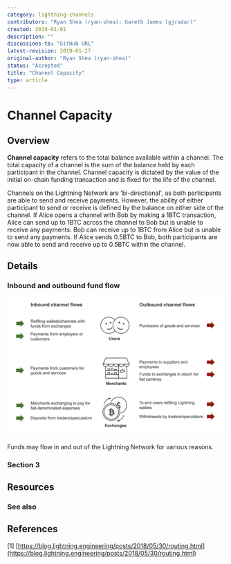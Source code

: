 ```yaml
---
category: lightning-channels
contributors: "Ryan Shea (ryan-shea); Gareth James (gjradar)"
created: 2019-01-01
description: ""
discussions-to: "GitHub URL"
latest-revision: 2019-01-27
original-author: "Ryan Shea (ryan-shea)"
status: "Accepted"
title: "Channel Capacity"
type: article
---
```


# Channel Capacity

## Overview

**Channel capacity** refers to the total balance available within a channel. The total capacity of a channel is the sum of the balance held by each participant in the channel. Channel capacity is dictated by the value of the initial on-chain funding transaction and is fixed for the life of the channel.

Channels on the Lightning Network are 'bi-directional', as both participants are able to send and receive payments. However, the ability of either participant to send or receive is defined by the balance on either side of the channel. If Alice opens a channel with Bob by making a 1BTC transaction, Alice can send up to 1BTC across the channel to Bob but is unable to receive any payments. Bob can receive up to 1BTC from Alice but is unable to send any payments. If Alice sends 0.5BTC to Bob, both participants are now able to send and receive up to 0.5BTC within the channel.

## Details

### Inbound and outbound fund flow

![Example fund flow for network participants. Artwork from lightning.engineering](../.gitbook/assets/channel_balance.png)

Funds may flow in and out of the Lightning Network for various reasons.

### Section 3

## Resources



### See also

## References

\[1\] [https://blog.lightning.engineering/posts/2018/05/30/routing.html](https://blog.lightning.engineering/posts/2018/05/30/routing.html)
